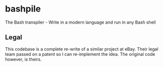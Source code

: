 # bashpile
The Bash transpiler - Write in a modern language and run in any Bash shell

## Legal

This codebase is a complete re-write of a similar project at eBay.  Their legal team passed on a patent so I can re-implement the idea.  The original code however, is theirs.
